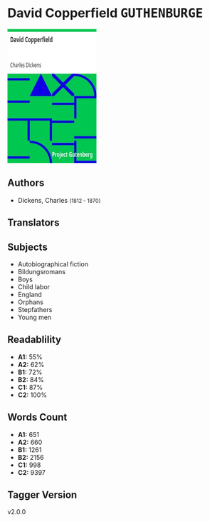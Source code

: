 # David Copperfield <kbd>GUTHENBURGE</kbd>

![](./cover.medium.jpg "")

## Authors


 - Dickens, Charles <small>(1812 - 1870)</small>

## Translators



## Subjects


 - Autobiographical fiction
 - Bildungsromans
 - Boys
 - Child labor
 - England
 - Orphans
 - Stepfathers
 - Young men

## Readablility


 - **A1:** 55%
 - **A2:** 62%
 - **B1:** 72%
 - **B2:** 84%
 - **C1:** 87%
 - **C2:** 100%

## Words Count


 - **A1:** 651
 - **A2:** 660
 - **B1:** 1261
 - **B2:** 2156
 - **C1:** 998
 - **C2:** 9397

## Tagger Version


v2.0.0
